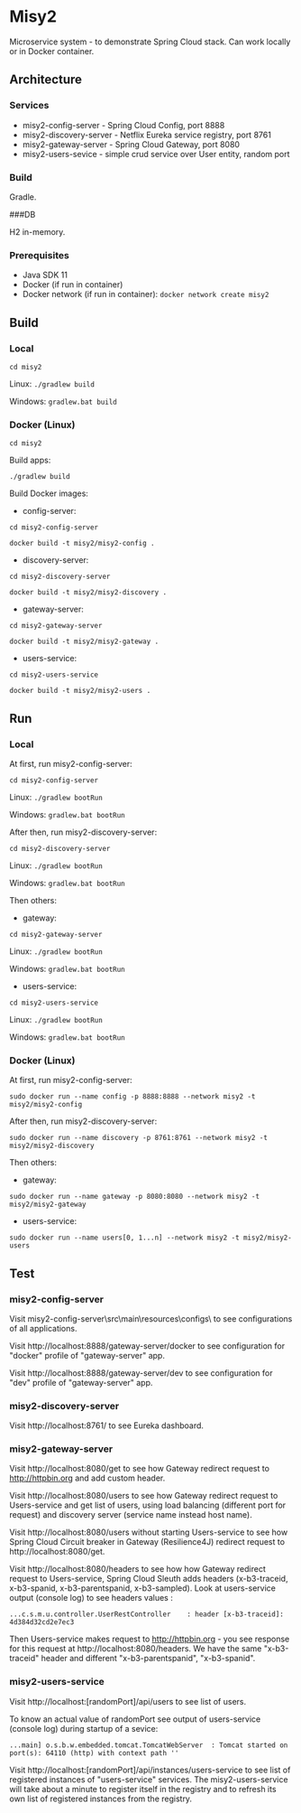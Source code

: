# Misy2

Microservice system - to demonstrate Spring Cloud stack. Can work locally or in Docker container.

## Architecture

### Services

- misy2-config-server - Spring Cloud Config, port 8888
- misy2-discovery-server - Netflix Eureka service registry, port 8761
- misy2-gateway-server - Spring Cloud Gateway, port 8080
- misy2-users-sevice - simple crud service over User entity, random port

### Build

Gradle.

###DB

H2 in-memory.

### Prerequisites

- Java SDK 11
- Docker (if run in container)
- Docker network (if run in container): `docker network create misy2`

## Build

### Local

`cd misy2`

Linux: `./gradlew build`

Windows: `gradlew.bat build`

### Docker (Linux)

`cd misy2`

Build apps:

`./gradlew build`

Build Docker images:
- config-server:

`cd misy2-config-server`

`docker build -t misy2/misy2-config .`

- discovery-server:

`cd misy2-discovery-server`

`docker build -t misy2/misy2-discovery .`

- gateway-server:

`cd misy2-gateway-server`

`docker build -t misy2/misy2-gateway .`

- users-service:

`cd misy2-users-service`

`docker build -t misy2/misy2-users .`

## Run

### Local

At first, run misy2-config-server:

`cd misy2-config-server`

Linux: `./gradlew bootRun`

Windows: `gradlew.bat bootRun`

After then, run misy2-discovery-server:

`cd misy2-discovery-server`

Linux: `./gradlew bootRun`

Windows: `gradlew.bat bootRun`

Then others:

- gateway:

`cd misy2-gateway-server`

Linux: `./gradlew bootRun`

Windows: `gradlew.bat bootRun`

- users-service:

`cd misy2-users-service`

Linux: `./gradlew bootRun`

Windows: `gradlew.bat bootRun`

### Docker (Linux)

At first, run misy2-config-server:

`sudo docker run --name config -p 8888:8888 --network misy2 -t misy2/misy2-config`

After then, run misy2-discovery-server:

`sudo docker run --name discovery -p 8761:8761 --network misy2 -t misy2/misy2-discovery`

Then others:

- gateway:

`sudo docker run --name gateway -p 8080:8080 --network misy2 -t misy2/misy2-gateway`

- users-service:

`sudo docker run --name users[0, 1...n] --network misy2 -t misy2/misy2-users`

## Test

### misy2-config-server

Visit misy2-config-server\src\main\resources\configs\ to see configurations of all applications.

Visit http://localhost:8888/gateway-server/docker to see configuration for "docker" profile of "gateway-server" app.

Visit http://localhost:8888/gateway-server/dev to see configuration for "dev" profile of "gateway-server" app.

### misy2-discovery-server

Visit http://localhost:8761/ to see Eureka dashboard.

### misy2-gateway-server

Visit http://localhost:8080/get to see how Gateway redirect request to http://httpbin.org and add custom header.

Visit http://localhost:8080/users to see how Gateway redirect request to Users-service and get list of users, using
load balancing (different port for request) and discovery server (service name instead host name).

Visit http://localhost:8080/users without starting Users-service to see how Spring Cloud Circuit breaker in Gateway
(Resilience4J) redirect request to http://localhost:8080/get.

Visit http://localhost:8080/headers to see how how Gateway redirect request to Users-service, Spring Cloud Sleuth
adds headers (x-b3-traceid, x-b3-spanid, x-b3-parentspanid, x-b3-sampled). Look at users-service output
(console log) to see headers values :

`...c.s.m.u.controller.UserRestController    : header [x-b3-traceid]: 4d384d32cd2e7ec3`

Then Users-service makes request to http://httpbin.org - you see response for this request at
http://localhost:8080/headers. We have the same "x-b3-traceid" header and different "x-b3-parentspanid", "x-b3-spanid".

### misy2-users-service

Visit http://localhost:[randomPort]/api/users to see list of users.

To know an actual value of randomPort see output of users-service (console log) during startup of a sevice:

`...main] o.s.b.w.embedded.tomcat.TomcatWebServer  : Tomcat started on port(s): 64110 (http) with context path ''`

Visit http://localhost:[randomPort]/api/instances/users-service to see list of registered instances of "users-service"
 services. The misy2-users-service will take about a minute to register itself in the registry and to refresh its own
  list of registered instances from the registry.